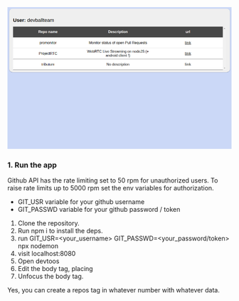 ![Screenshot](screen.png)

### 1. Run the app
Github API has the rate limiting set to 50 rpm for unauthorized users.
To raise rate limits up to 5000 rpm set the env variables for authorization.

* GIT_USR variable for your github username
* GIT_PASSWD variable for your github password / token

1. Clone the repository.
2. Run npm i to install the deps.
3. run GIT_USR=<your_username> GIT_PASSWD=<your_password/token> npx nodemon
4. visit localhost:8080
5. Open devtoos
6. Edit the body tag, placing <repos data-user="devballteam" data-update="2019-05-01">
7. Unfocus the body tag.

Yes, you can create a repos tag in whatever number with whatever data.
